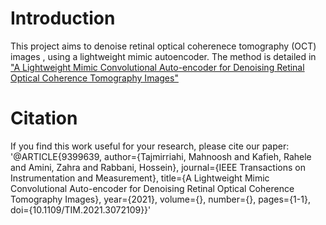 # Introduction
This project aims to denoise retinal optical coherenece tomography (OCT) images , using a lightweight mimic autoencoder.
The method is detailed in ["A Lightweight Mimic Convolutional Auto-encoder for Denoising Retinal Optical Coherence Tomography Images"](https://ieeexplore.ieee.org/document/9399639)
# Citation
If you find this work useful for your research, please cite our paper:
'@ARTICLE{9399639,  author={Tajmirriahi, Mahnoosh and Kafieh, Rahele and Amini, Zahra and Rabbani, Hossein},  journal={IEEE Transactions on Instrumentation and Measurement},   title={A Lightweight Mimic Convolutional Auto-encoder for Denoising Retinal Optical Coherence Tomography Images},   year={2021},  volume={},  number={},  pages={1-1},  doi={10.1109/TIM.2021.3072109}}'
